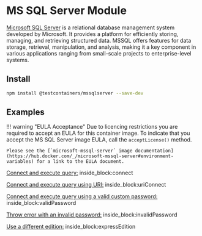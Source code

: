 # MS SQL Server Module

[Microsoft SQL Server](https://www.microsoft.com/en-us/sql-server) is a relational database management system developed by Microsoft. It provides a platform for efficiently storing, managing, and retrieving structured data. MSSQL offers features for data storage, retrieval, manipulation, and analysis, making it a key component in various applications ranging from small-scale projects to enterprise-level systems.

## Install

```bash
npm install @testcontainers/mssqlserver --save-dev
```

## Examples

!!! warning "EULA Acceptance"
Due to licencing restrictions you are required to accept an EULA for this container image. To indicate that you accept the MS SQL Server image EULA, call the `acceptLicense()` method.

    Please see the [`microsoft-mssql-server` image documentation](https://hub.docker.com/_/microsoft-mssql-server#environment-variables) for a link to the EULA document.

<!--codeinclude-->
[Connect and execute query:](../../packages/modules/mssqlserver/src/mssqlserver-container.test.ts) inside_block:connect
<!--/codeinclude-->

<!--codeinclude-->
[Connect and execute query using URI:](../../packages/modules/mssqlserver/src/mssqlserver-container.test.ts) inside_block:uriConnect
<!--/codeinclude-->

<!--codeinclude-->
[Connect and execute query using a valid custom password:](../../packages/modules/mssqlserver/src/mssqlserver-container.test.ts) inside_block:validPassword
<!--/codeinclude-->

<!--codeinclude-->
[Throw error with an invalid password:](../../packages/modules/mssqlserver/src/mssqlserver-container.test.ts) inside_block:invalidPassword
<!--/codeinclude-->

<!--codeinclude-->
[Use a different edition:](../../packages/modules/mssqlserver/src/mssqlserver-container.test.ts) inside_block:expressEdition
<!--/codeinclude-->
